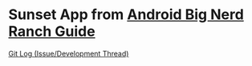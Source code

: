 # Sunset App from [Android Big Nerd Ranch Guide](https://www.amazon.com/Android-Programming-Ranch-Guide-Guides/dp/0135245125)


[Git Log (Issue/Development Thread)](https://github.com/eucalypto/learn/issues/24)
